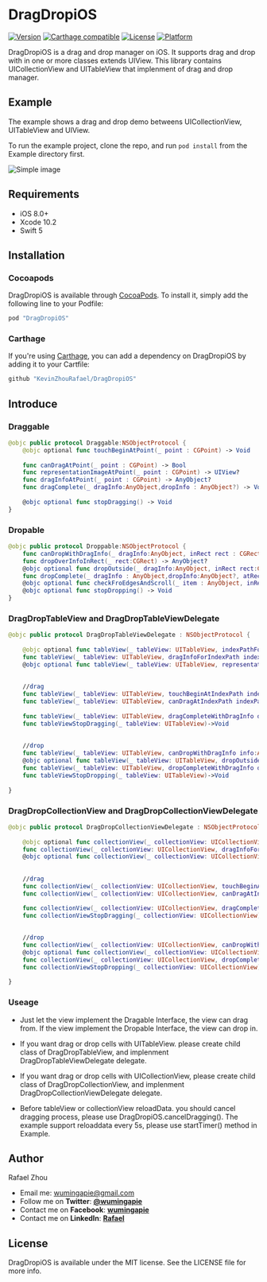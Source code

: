 # DragDropiOS


[![Version](https://img.shields.io/cocoapods/v/DragDropiOS.svg?style=flat)](http://cocoapods.org/pods/DragDropiOS)
[![Carthage compatible](https://img.shields.io/badge/Carthage-compatible-4BC51D.svg?style=flat)](https://github.com/Carthage/ActiveSQLite)
[![License](https://img.shields.io/cocoapods/l/DragDropiOS.svg?style=flat)](http://cocoapods.org/pods/DragDropiOS)
[![Platform](https://img.shields.io/cocoapods/p/DragDropiOS.svg?style=flat)](http://cocoapods.org/pods/DragDropiOS)

DragDropiOS is a drag and drop manager on iOS. 
It supports drag and drop with in one or more classes extends UIView.
This library contains  UICollectionView and UITableView that implenment of drag and drop manager.



## Example

The example shows a drag and drop demo betweens UICollectionView, UITableView and UIView.

To run the example project, clone the repo, and run `pod install` from the Example directory first.

![Simple image](https://raw.githubusercontent.com/KevinZhouRafael/DragDropiOS/master/dragdropdemo.gif)


## Requirements

- iOS 8.0+  
- Xcode 10.2
- Swift 5

## Installation

### Cocoapods

DragDropiOS is available through [CocoaPods](http://cocoapods.org). To install
it, simply add the following line to your Podfile:

```ruby
pod "DragDropiOS"
```
### Carthage

If you're using [Carthage](https://github.com/Carthage/Carthage), you can add a dependency on DragDropiOS by adding it to your Cartfile:

```ruby
github "KevinZhouRafael/DragDropiOS"
```


## Introduce

### Draggable

```swift
@objc public protocol Draggable:NSObjectProtocol {
    @objc optional func touchBeginAtPoint(_ point : CGPoint) -> Void
    
    func canDragAtPoint(_ point : CGPoint) -> Bool
    func representationImageAtPoint(_ point : CGPoint) -> UIView?
    func dragInfoAtPoint(_ point : CGPoint) -> AnyObject?
    func dragComplete(_ dragInfo:AnyObject,dropInfo : AnyObject?) -> Void
    
    @objc optional func stopDragging() -> Void
}
```

### Dropable

```swift
@objc public protocol Droppable:NSObjectProtocol {
    func canDropWithDragInfo(_ dragInfo:AnyObject, inRect rect : CGRect) -> Bool
    func dropOverInfoInRect(_ rect:CGRect) -> AnyObject?
    @objc optional func dropOutside(_ dragInfo:AnyObject, inRect rect:CGRect)->Void
    func dropComplete(_ dragInfo : AnyObject,dropInfo:AnyObject?, atRect : CGRect) -> Void
    @objc optional func checkFroEdgesAndScroll(_ item : AnyObject, inRect rect : CGRect) -> Void
    @objc optional func stopDropping() -> Void
}
```
### DragDropTableView and DragDropTableViewDelegate

```swift
@objc public protocol DragDropTableViewDelegate : NSObjectProtocol {
    
    @objc optional func tableView(_ tableView: UITableView, indexPathForDragInfo dragInfo: AnyObject) -> IndexPath?
    func tableView(_ tableView: UITableView, dragInfoForIndexPath indexPath: IndexPath) -> AnyObject
    @objc optional func tableView(_ tableView: UITableView, representationImageAtIndexPath indexPath: IndexPath) -> UIImage?
    
    
    //drag
    func tableView(_ tableView: UITableView, touchBeginAtIndexPath indexPath:IndexPath) -> Void
    func tableView(_ tableView: UITableView, canDragAtIndexPath indexPath: IndexPath) -> Bool
    
    func tableView(_ tableView: UITableView, dragCompleteWithDragInfo dragInfo:AnyObject, atDragIndexPath dragIndexPath: IndexPath,withDropInfo dropInfo:AnyObject?) -> Void
    func tableViewStopDragging(_ tableView: UITableView)->Void
    
    
    //drop
    func tableView(_ tableView: UITableView, canDropWithDragInfo info:AnyObject, AtIndexPath indexPath: IndexPath) -> Bool
    @objc optional func tableView(_ tableView: UITableView, dropOutsideWithDragInfo info:AnyObject) -> Void
    func tableView(_ tableView: UITableView, dropCompleteWithDragInfo dragInfo:AnyObject, atDragIndexPath dragIndexPath: IndexPath?,withDropInfo dropInfo:AnyObject?,atDropIndexPath dropIndexPath:IndexPath) -> Void
    func tableViewStopDropping(_ tableView: UITableView)->Void
    
}
```

### DragDropCollectionView and DragDropCollectionViewDelegate
```swift
@objc public protocol DragDropCollectionViewDelegate : NSObjectProtocol {
    
    @objc optional func collectionView(_ collectionView: UICollectionView, indexPathForDragInfo dragInfo: AnyObject) -> IndexPath?
    func collectionView(_ collectionView: UICollectionView, dragInfoForIndexPath indexPath: IndexPath) -> AnyObject
    @objc optional func collectionView(_ collectionView: UICollectionView, representationImageAtIndexPath indexPath: IndexPath) -> UIImage?
    
    
    //drag
    func collectionView(_ collectionView: UICollectionView, touchBeginAtIndexPath indexPath:IndexPath) -> Void
    func collectionView(_ collectionView: UICollectionView, canDragAtIndexPath indexPath: IndexPath) -> Bool

    func collectionView(_ collectionView: UICollectionView, dragCompleteWithDragInfo dragInfo:AnyObject, atDragIndexPath dragIndexPath: IndexPath,withDropInfo dropInfo:AnyObject?) -> Void
    func collectionViewStopDragging(_ collectionView: UICollectionView)->Void
    
    
    //drop
    func collectionView(_ collectionView: UICollectionView, canDropWithDragInfo info:AnyObject, AtIndexPath indexPath: IndexPath) -> Bool
    @objc optional func collectionView(_ collectionView: UICollectionView, dropOutsideWithDragInfo info:AnyObject) -> Void
    func collectionView(_ collectionView: UICollectionView, dropCompleteWithDragInfo dragInfo:AnyObject, atDragIndexPath dragIndexPath: IndexPath?,withDropInfo dropInfo:AnyObject?,atDropIndexPath dropIndexPath:IndexPath) -> Void
    func collectionViewStopDropping(_ collectionView: UICollectionView)->Void
    
}
```

### Useage
- Just let the view implement the Dragable Interface, the view can drag from.
If the view implement the Dropable Interface, the view can drop in.

- If you want drag or drop cells with UITableView. please create child class of DragDropTableView, and implenment DragDropTableViewDelegate delegate.

- If you want drag or drop cells with UICollectionView, please create child class of DragDropCollectionView, and implenment DragDropCollectionViewDelegate delegate.

- Before tableView or collectionView reloadData. you should cancel dragging process, please use DragDropiOS.cancelDragging(). The example support reloaddata every 5s, please use startTimer() method in Example.



## Author

Rafael Zhou

- Email me: <wumingapie@gmail.com>
- Follow me on **Twitter**: [**@wumingapie**](https://twitter.com/wumingapie)
- Contact me on **Facebook**: [**wumingapie**](https://www.facebook.com/wumingapie)
- Contact me on **LinkedIn**: [**Rafael**](https://www.linkedin.com/in/rafael-zhou-7230943a/)


## License

DragDropiOS is available under the MIT license. See the LICENSE file for more info.
